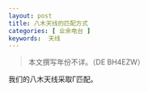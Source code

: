 ```yaml
---
layout: post
title: 八木天线的匹配方式
categories: [ 业余电台 ]
keywords:  天线
---
```


> 本文撰写年份不详。（DE BH4EZW）

我们的八木天线采取Γ匹配。